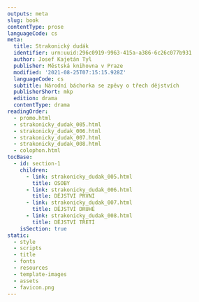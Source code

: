 ```yaml
---
outputs: meta
slug: book
contentType: prose
languageCode: cs
meta:
  title: Strakonický dudák
  identifier: urn:uuid:296c0919-9963-415a-a386-6c26c077b931
  author: Josef Kajetán Tyl
  publisher: Městská knihovna v Praze
  modified: '2021-08-25T07:15:15.928Z'
  languageCode: cs
  subtitle: Národní báchorka se zpěvy o třech dějstvích
  publisherShort: mkp
  edition: drama
  contentType: drama
readingOrder:
  - promo.html
  - strakonicky_dudak_005.html
  - strakonicky_dudak_006.html
  - strakonicky_dudak_007.html
  - strakonicky_dudak_008.html
  - colophon.html
tocBase:
  - id: section-1
    children:
      - link: strakonicky_dudak_005.html
        title: OSOBY
      - link: strakonicky_dudak_006.html
        title: DĚJSTVÍ PRVNÍ
      - link: strakonicky_dudak_007.html
        title: DĚJSTVÍ DRUHÉ
      - link: strakonicky_dudak_008.html
        title: DĚJSTVÍ TŘETÍ
    isSection: true
static:
  - style
  - scripts
  - title
  - fonts
  - resources
  - template-images
  - assets
  - favicon.png
---
```


